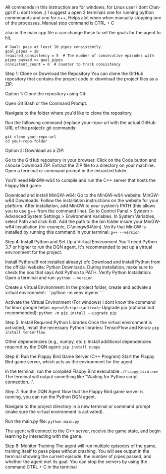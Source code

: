 All commands in this instruction are for windows, for Linux user I dont Chat-gpt if u dont know ;)
I suggest u open 2 terminals one for running python commmands and one for c++, Helps alot when when manually stopping one of the processes.
Manual stop command is CTRL + C

also in the main.cpp file u can change these to set the goals for the agent to hit.
```
# Goal: pass at least 10 pipes consistently
goal_pipes = 10
required_consistency = 5  # The number of consecutive episodes with pipes passed >= goal_pipes
consistent_count = 0  # Counter to track consistency
```

Step 1: Clone or Download the Repository
You can clone the GitHub repository that contains the project code or download the project files as a ZIP.

Option 1: Clone the repository using Git:

Open Git Bash or the Command Prompt.

Navigate to the folder where you'd like to clone the repository.

Run the following command (replace your-repo-url with the actual GitHub URL of the project):
git commands:
```
git clone your-repo-url
cd your-repo-folder
```

Option 2: Download as a ZIP:

Go to the GitHub repository in your browser.
Click on the Code button and choose Download ZIP.
Extract the ZIP file to a directory on your machine.
Open a terminal or command prompt in the extracted folder.

You'll need MinGW-w64 to compile and run the C++ server that hosts the Flappy Bird game.

Download and install MinGW-w64:
Go to the MinGW-w64 website: MinGW-w64 Downloads.
Follow the installation instructions on the website for your platform.
After installation, add MinGW to your system’s PATH (this allows you to use g++ from the command line).
Go to Control Panel > System > Advanced System Settings > Environment Variables.
In System Variables, select Path and click Edit.
Add the path to the bin folder inside your MinGW-w64 installation (for example, C:\mingw64\bin).
Verify that MinGW is installed by running this command in your terminal:
```g++ --version```

Step 4: Install Python and Set Up a Virtual Environment
You’ll need Python 3.7 or higher to run the DQN agent. It's recommended to set up a virtual environment for the project.

Install Python:(If not installed already) ofc
Download and install Python from the official website: Python Downloads.
During installation, make sure to check the box that says Add Python to PATH.
Verify Python Installation: Open a terminal and run:
```python --version```

Create a Virtual Environment: In the project folder, create and activate a virtual environment:
```python -m venv myenv````

Activate the Virtual Environment (For windows) i dont know the command for linux google helps:
```myenv\Scripts\activate```
Upgrade pip (optional but recommended):
```python -m pip install --upgrade pip```

Step 5: Install Required Python Libraries
Once the virtual environment is activated, install the necessary Python libraries:
TensorFlow and Keras:
```pip install tensorflow```

Other dependencies (e.g., numpy, etc.): Install additional dependencies required by the DQN agent:
```pip install numpy```

Step 6: Run the Flappy Bird Game Server (C++ Program)
Start the Flappy Bird game server, which acts as the environment for the agent.

In the terminal, run the compiled Flappy Bird executable
```./flappy_bird.exe```
The terminal will output something like "Waiting for Python script connection...".

Step 7: Run the DQN Agent
Now that the Flappy Bird game server is running, you can run the Python DQN agent.

Navigate to the project directory in a new terminal or command prompt (make sure the virtual environment is activated).

Run the main.py file:
```python main.py```

The agent will connect to the C++ server, receive the game state, and begin learning by interacting with the game.

Step 8: Monitor Training
The agent will run multiple episodes of the game, training itself to pass pipes without crashing.
You will see output in the terminal showing the current episode, the number of pipes passed, and whether the agent met its goal.
You can stop the servers by using the command CTRL + C in the terminal

